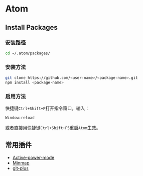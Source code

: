 # Atom

<!-- toc -->

## Install Packages

### 安装路径
``` bash
cd ~/.atom/packages/
```

### 安装方法
``` bash
git clone https://github.com/<user-name>/<package-name>.git
npm install <package-name>
```

### 启用方法

快捷键`Ctrl+Shift+P`打开指令窗口，输入：
```
Window:reload
```
或者直接用快捷键`Ctrl+Shift+F5`重启`Atom`生效。

## 常用插件
* [Active-power-mode](https://github.com/JoelBesada/activate-power-mode.git)
* [Minmap](https://github.com/atom-minimap/minimap.git)
* [git-plus](https://github.com/akonwi/git-plus.git)
